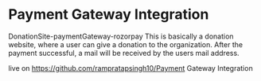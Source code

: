 # Payment Gateway Integration
DonationSite-paymentGateway-rozorpay
This is basically a donation website, where a user can give a donation to the organization.
After the payment successful, a mail will be received by the users mail address.

live on
https://github.com/rampratapsingh10/Payment Gateway Integration
